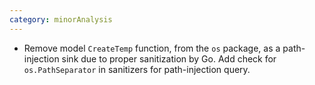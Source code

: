 ```yaml
---
category: minorAnalysis
---
```

* Remove model `CreateTemp` function, from the `os` package, as a path-injection sink due to proper sanitization by Go. Add check for `os.PathSeparator` in sanitizers for path-injection query.